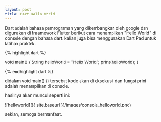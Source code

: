 ```yaml
---
layout: post
title: Dart Hello World.
---
```


Dart adalah bahasa pemrograman yang dikembangkan oleh google dan digunakan di fraamework Flutter
berikut cara menampilkan "Hello World" di console dengan bahasa dart. kalian juga bisa menggunakan Dart Pad untuk latihan praktek.

{% highlight dart %}

void main() {
String helloWorld = "Hello World";
print(helloWorld);
}

{% endhighlight dart %}

didalam void main() {} tersebut kode akan di eksekusi, dan fungsi print adalah menampilkan di console.

hasilnya akan muncul seperti ini:

![helloworld]({{ site.baseurl }}/images/console_helloworld.png)

sekian, semoga bermanfaat.
